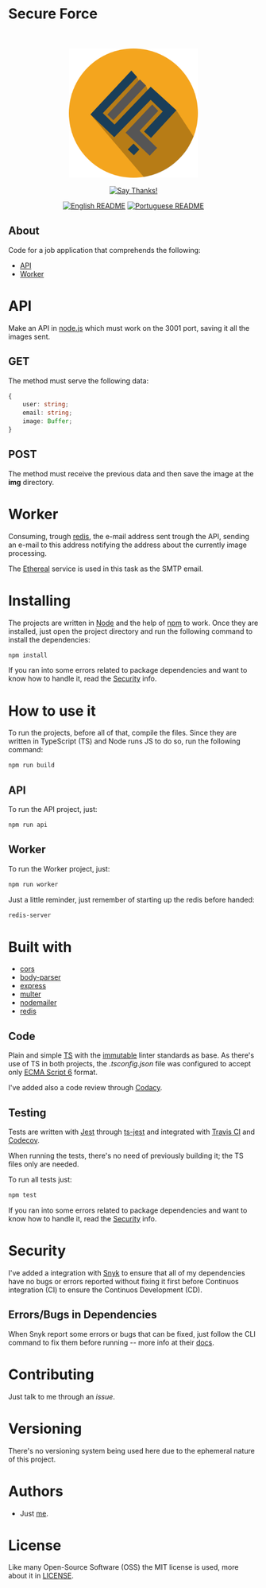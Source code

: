# Secure Force

<div align="center">
    <br>
    <br>
    <img src="./others/img/logo/logo.png" height=260>
    <br>

[![Say Thanks!](https://img.shields.io/badge/Say%20Thanks-!-1EAEDB.svg?longCache=true&style=for-the-badge)](https://saythanks.io/to/Fazendaaa)

[![English README](https://img.shields.io/badge/Language-EN-blue.svg?longCache=true&style=for-the-badge)](./README.md)
[![Portuguese README](https://img.shields.io/badge/Linguagem-PT-green.svg?longCache=true&style=for-the-badge)](./docs/readme/README_PT.md)

</div>

## About
Code for a job application that comprehends the following:
* [API](#api)
* [Worker](#worker)

# API
Make an API in [node.js](http://nodejs.org/) which must work on the 3001 port, saving it all the images sent.

## GET
The method must serve the following data:

```ts
{
    user: string;
    email: string;
    image: Buffer;
}
```

## POST
The method must receive the previous data and then save the image at the __img__ directory.

# Worker
Consuming, trough [redis](https://redis.io/), the e-mail address sent trough the API, sending an e-mail
to this address notifying the address about the currently image processing.

The [Ethereal](https://ethereal.email/) service is used in this task as the SMTP email.

# Installing
The projects are written in [Node](https://nodejs.org/) and the help of [npm](https://www.npmjs.com/) to work. Once they are installed, just open the project directory and run the following command to install the dependencies:

```bash
npm install
```

If you ran into some errors related to package dependencies and want to know how to handle it, read the [Security](#Security) info.

# How to use it
To run the projects, before all of that, compile the files. Since they are written in TypeScript (TS) and Node runs JS to do so, run the following command:

```bash
npm run build
```

## API
To run the API project, just:

```bash
npm run api
```

## Worker
To run the Worker project, just:

```bash
npm run worker
```

Just a little reminder, just remember of starting up the redis before handed:

```bash
redis-server
```

# Built with
* [cors](https://www.npmjs.com/package/cors)
* [body-parser](https://www.npmjs.com/package/body-parser)
* [express](https://www.npmjs.com/package/express)
* [multer](https://www.npmjs.com/package/multer)
* [nodemailer](https://www.npmjs.com/package/nodemailer)
* [redis](https://www.npmjs.com/package/redis)

## Code
Plain and simple [TS](http://typescriptlang.org/) with the [immutable](https://github.com/jonaskello/tslint-immutable) linter standards as base. As there's use of TS in both projects, the  _.tsconfig.json_ file was configured to accept only [ECMA Script 6](http://es6-features.org) format.

I've added also a code review through [Codacy](http://codacy.com/).

## Testing
Tests are written with [Jest](https://facebook.github.io/jest/) through [ts-jest](https://www.npmjs.com/package/ts-jest) and integrated with [Travis CI](http://travis-ci.org/) and [Codecov](https://codecov.io/).

When running the tests, there's no need of previously building it; the TS files only are needed.

To run all tests just:

```bash
npm test
```

If you ran into some errors related to package dependencies and want to know how to handle it, read the [Security](#Security) info.

# Security
I've added a integration with [Snyk](https://snyk.io/) to ensure that all of my dependencies have no bugs or errors reported without fixing it first before Continuos integration (CI) to ensure the Continuos Development (CD).

## Errors/Bugs in Dependencies
When Snyk report some errors or bugs that can be fixed, just follow the CLI command to fix them before running -- more info at their [docs](https://github.com/snyk/snyk#cli).

# Contributing
Just talk to me through an _issue_.

# Versioning
There's no versioning system being used here due to the ephemeral nature of this project. 

# Authors
* Just [me](https://github.com/Fazendaaa).

# License
Like many Open-Source Software (OSS) the MIT license is used, more about it in  [LICENSE](https://github.com/Fazendaaa/secureforce/blob/master/LICENSE).
